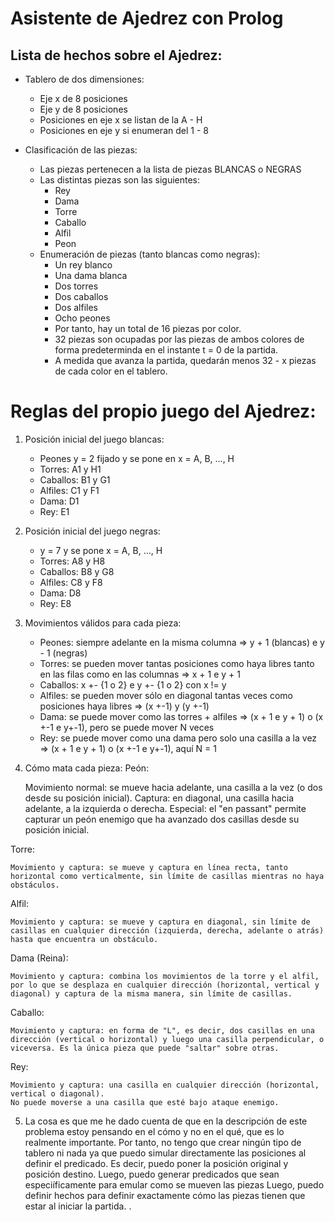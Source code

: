 # Asistente de Ajedrez con Prolog

## Lista de hechos sobre el Ajedrez:
- Tablero de dos dimensiones:
    - Eje x de 8 posiciones
    - Eje y de 8 posiciones
    - Posiciones en eje x se listan de la A - H
    - Posiciones en eje y si enumeran del 1 - 8

- Clasificación de las piezas:
    - Las piezas pertenecen a la lista de piezas BLANCAS o NEGRAS
    - Las distintas piezas son las siguientes:
        - Rey
        - Dama
        - Torre
        - Caballo
        - Alfil
        - Peon  
    - Enumeración de piezas (tanto blancas como negras):
        - Un rey blanco
        - Una dama blanca
        - Dos torres
        - Dos caballos
        - Dos alfiles
        - Ocho peones
        - Por tanto, hay un total de 16 piezas por color.
        - 32 piezas son ocupadas por las piezas de ambos colores de forma predeterminda en el instante t = 0 de la partida.
        - A medida que avanza la partida, quedarán menos 32 - x piezas de cada color en el tablero.

# Reglas del propio juego del Ajedrez:

1. Posición inicial del juego blancas: 
    - Peones y = 2 fijado y se pone en x = A, B, ..., H
    - Torres: A1 y H1
    - Caballos: B1 y G1
    - Alfiles: C1 y F1
    - Dama: D1
    - Rey: E1
2. Posición inicial del juego negras:
    - y = 7 y se pone x = A, B, ..., H
    - Torres: A8 y H8
    - Caballos: B8 y G8
    - Alfiles: C8 y F8
    - Dama: D8
    - Rey: E8

3. Movimientos válidos para cada pieza:
    - Peones: siempre adelante en la misma columna => y + 1 (blancas) e y - 1 (negras)
    - Torres: se pueden mover tantas posiciones como haya libres tanto en las filas como en las columnas => x + 1 e y + 1
    - Caballos: x +- {1 o 2} e y +- {1 o 2} con x != y
    - Alfiles: se pueden mover sólo en diagonal tantas veces como posiciones haya libres => (x +-1) y (y +-1)
    - Dama: se puede mover como las torres + alfiles => (x + 1 e y + 1) o (x +-1 e y+-1), pero se puede mover N veces
    - Rey: se puede mover como una dama pero solo una casilla a la vez => (x + 1 e y + 1) o (x +-1 e y+-1), aquí N = 1

4. Cómo mata cada pieza:
    Peón:

    Movimiento normal: se mueve hacia adelante, una casilla a la vez (o dos desde su posición inicial).
    Captura: en diagonal, una casilla hacia adelante, a la izquierda o derecha.
    Especial: el "en passant" permite capturar un peón enemigo que ha avanzado dos casillas desde su posición inicial.

Torre:

    Movimiento y captura: se mueve y captura en línea recta, tanto horizontal como verticalmente, sin límite de casillas mientras no haya obstáculos.

Alfil:

    Movimiento y captura: se mueve y captura en diagonal, sin límite de casillas en cualquier dirección (izquierda, derecha, adelante o atrás) hasta que encuentra un obstáculo.

Dama (Reina):

    Movimiento y captura: combina los movimientos de la torre y el alfil, por lo que se desplaza en cualquier dirección (horizontal, vertical y diagonal) y captura de la misma manera, sin límite de casillas.

Caballo:

    Movimiento y captura: en forma de "L", es decir, dos casillas en una dirección (vertical o horizontal) y luego una casilla perpendicular, o viceversa. Es la única pieza que puede "saltar" sobre otras.

Rey:

    Movimiento y captura: una casilla en cualquier dirección (horizontal, vertical o diagonal).
    No puede moverse a una casilla que esté bajo ataque enemigo.


5. La cosa es que me he dado cuenta de que en la descripción de este problema estoy pensando en el cómo y no en el qué, que es lo realmente
importante. Por tanto, no tengo que crear ningún tipo de tablero ni nada ya que puedo simular directamente las posiciones al definir el predicado.
Es decir, puedo poner la posición original y posición destino. Luego, puedo generar predicados que sean especiíficamente para emular como se mueven las piezas
Luego, puedo definir hechos para definir exactamente cómo las piezas tienen que estar al iniciar la partida.
.



